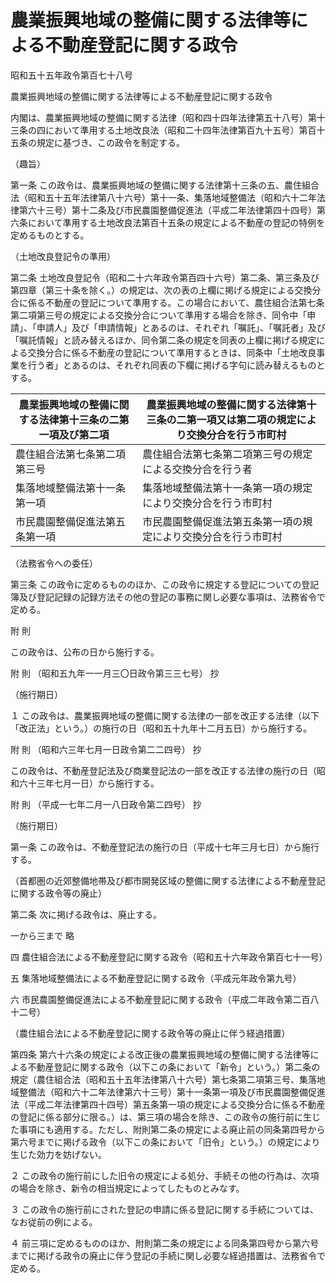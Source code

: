 # 農業振興地域の整備に関する法律等による不動産登記に関する政令

昭和五十五年政令第百七十八号

農業振興地域の整備に関する法律等による不動産登記に関する政令

内閣は、農業振興地域の整備に関する法律（昭和四十四年法律第五十八号）第十三条の四において準用する土地改良法（昭和二十四年法律第百九十五号）第百十五条の規定に基づき、この政令を制定する。

（趣旨）

第一条 この政令は、農業振興地域の整備に関する法律第十三条の五、農住組合法（昭和五十五年法律第八十六号）第十一条、集落地域整備法（昭和六十二年法律第六十三号）第十二条及び市民農園整備促進法（平成二年法律第四十四号）第六条において準用する土地改良法第百十五条の規定による不動産の登記の特例を定めるものとする。

（土地改良登記令の準用）

第二条 土地改良登記令（昭和二十六年政令第百四十六号）第二条、第三条及び第四章（第三十条を除く。）の規定は、次の表の上欄に掲げる規定による交換分合に係る不動産の登記について準用する。この場合において、農住組合法第七条第二項第三号の規定による交換分合について準用する場合を除き、同令中「申請」、「申請人」及び「申請情報」とあるのは、それぞれ「嘱託」、「嘱託者」及び「嘱託情報」と読み替えるほか、同令第二条の規定を同表の上欄に掲げる規定による交換分合に係る不動産の登記について準用するときは、同条中「土地改良事業を行う者」とあるのは、それぞれ同表の下欄に掲げる字句に読み替えるものとする。

農業振興地域の整備に関する法律第十三条の二第一項及び第二項 | 農業振興地域の整備に関する法律第十三条の二第一項又は第二項の規定により交換分合を行う市町村  
---|---  
農住組合法第七条第二項第三号 | 農住組合法第七条第二項第三号の規定による交換分合を行う者  
集落地域整備法第十一条第一項 | 集落地域整備法第十一条第一項の規定により交換分合を行う市町村  
市民農園整備促進法第五条第一項 | 市民農園整備促進法第五条第一項の規定により交換分合を行う市町村  
  
（法務省令への委任）

第三条 この政令に定めるもののほか、この政令に規定する登記についての登記簿及び登記記録の記録方法その他の登記の事務に関し必要な事項は、法務省令で定める。

附 則

この政令は、公布の日から施行する。

附 則 （昭和五九年一一月三〇日政令第三三七号） 抄

（施行期日）

１ この政令は、農業振興地域の整備に関する法律の一部を改正する法律（以下「改正法」という。）の施行の日（昭和五十九年十二月五日）から施行する。

附 則 （昭和六三年七月一日政令第二二四号） 抄

この政令は、不動産登記法及び商業登記法の一部を改正する法律の施行の日（昭和六十三年七月一日）から施行する。

附 則 （平成一七年二月一八日政令第二四号） 抄

（施行期日）

第一条 この政令は、不動産登記法の施行の日（平成十七年三月七日）から施行する。

（首都圏の近郊整備地帯及び都市開発区域の整備に関する法律による不動産登記に関する政令等の廃止）

第二条 次に掲げる政令は、廃止する。

一から三まで 略

四 農住組合法による不動産登記に関する政令（昭和五十六年政令第百七十一号）

五 集落地域整備法による不動産登記に関する政令（平成元年政令第九号）

六 市民農園整備促進法による不動産登記に関する政令（平成二年政令第二百八十二号）

（農住組合法による不動産登記に関する政令等の廃止に伴う経過措置）

第四条 第六十六条の規定による改正後の農業振興地域の整備に関する法律等による不動産登記に関する政令（以下この条において「新令」という。）第二条の規定（農住組合法（昭和五十五年法律第八十六号）第七条第二項第三号、集落地域整備法（昭和六十二年法律第六十三号）第十一条第一項及び市民農園整備促進法（平成二年法律第四十四号）第五条第一項の規定による交換分合に係る不動産の登記に係る部分に限る。）は、第三項の場合を除き、この政令の施行前に生じた事項にも適用する。ただし、附則第二条の規定による廃止前の同条第四号から第六号までに掲げる政令（以下この条において「旧令」という。）の規定により生じた効力を妨げない。

２ この政令の施行前にした旧令の規定による処分、手続その他の行為は、次項の場合を除き、新令の相当規定によってしたものとみなす。

３ この政令の施行前にされた登記の申請に係る登記に関する手続については、なお従前の例による。

４ 前三項に定めるもののほか、附則第二条の規定による同条第四号から第六号までに掲げる政令の廃止に伴う登記の手続に関し必要な経過措置は、法務省令で定める。
